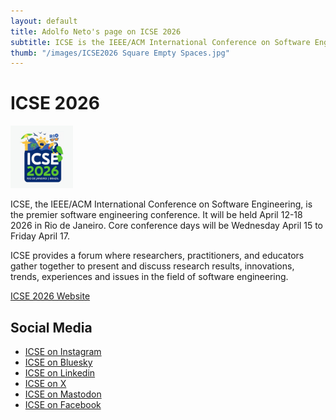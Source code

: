 ```yaml
---
layout: default
title: Adolfo Neto's page on ICSE 2026
subtitle: ICSE is the IEEE/ACM International Conference on Software Engineering
thumb: "/images/ICSE2026 Square Empty Spaces.jpg"
---
```


# ICSE 2026

<img src="/images/ICSE2026 Square Empty Spaces.jpg" alt="ICSE 2026 logo" width="100" height="100">

ICSE, the IEEE/ACM International Conference on Software Engineering, is the premier software engineering conference. It will be held April 12-18 2026 in Rio de Janeiro. Core conference days will be Wednesday April 15 to Friday April 17.

ICSE provides a forum where researchers, practitioners, and educators gather together to present and discuss research results, innovations, trends, experiences and issues in the field of software engineering.



[ICSE 2026 Website](https://bit.ly/4kgiJnv)

## Social Media

- [ICSE on Instagram](https://bit.ly/4j0zhPx)
- [ICSE on Bluesky](https://bit.ly/3RUR8fD)
- [ICSE on Linkedin](https://bit.ly/43blsb0)
- [ICSE on X](https://bit.ly/4davaz3)
- [ICSE on Mastodon](https://bit.ly/3GMV27U)
- [ICSE on Facebook](https://bit.ly/43nGPXL)



